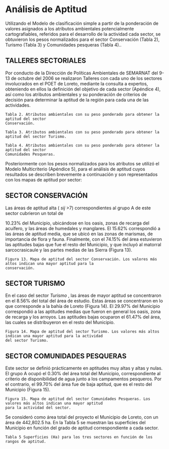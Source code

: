 # Análisis de Aptitud

Utilizando el Modelo de clasificación simple a partir de la ponderación de valores asignados a los
atributos ambientales potencialmente cartografiables, referidos para el desarrollo de la actividad cada
sector, se obtuvieron los pesos normalizados para el sector Conservación (Tabla 2), Turismo (Tabla
3) y Comunidades pesqueras (Tabla 4)..

## TALLERES SECTORIALES

Por conducto de la Dirección de Políticas Ambientales de SEMARNAT del 9-13 de octubre del 2006
se realizaron Talleres con cada uno de los sectores involucrados en el POET de Loreto, mediante la
consulta a expertos, obteniendo en ellos la definición del objetivo de cada sector (Apéndice 4), así
como los atributos ambientales y su ponderación de criterios de decisión para determinar la aptitud
de la región para cada una de las actividades.

```
Tabla 2. Atributos ambientales con su peso ponderado para obtener la aptitud del sector
Conservación.
```

```
Tabla 3. Atributos ambientales con su peso ponderado para obtener la aptitud del sector Turismo.
```

```
Tabla 4. Atributos ambientales con su peso ponderado para obtener la aptitud del sector
Comunidades Pesqueras.
```

Posteriormente con los pesos normalizados para los atributos se utilizó el Modelo Multicriterio
(Apéndice 5), para el análisis de aptitud cuyos resultados se describen brevemente a continuación y
son representados con los mapas de aptitud por sector:

## SECTOR CONSERVACIÓN

Las áreas de aptitud alta ( _sij_ >7) correspondientes al grupo A de este sector cubrieron un total de

10.23% del Municipio, ubicándose en los oasis, zonas de recarga del acuífero, y las áreas de
humedales y manglares. El 15.62% correspondió a las áreas de aptitud media, que se ubicó en las
zonas de marismas, de importancia de flora y fauna. Finalmente, con el 74.15% del área estuvieron
las aptitudes bajas que fue el resto del Municipio, y que incluyó al matorral sarcocrasicaule y las
partes medias de las Sierra (Figura 13).


```
Figura 13. Mapa de aptitud del sector Conservación. Los valores más altos indican una mayor aptitud para la
conservación.
```
## SECTOR TURISMO

En el caso del sector _Turismo_ , las áreas de mayor aptitud se concentraron en el 8.56% del total del
área de estudio. Estas áreas se concentraron en lo que corresponde a la bahía de Loreto (Figura 14).
El 29.97% del Municipio correspondió a las aptitudes medias que fueron en general los oasis, zona
de recarga y los arroyos. Las aptitudes bajas ocuparon el 61.47% del área, las cuales se
distribuyeron en el resto del Municipio.


```
Figura 14. Mapa de aptitud del sector Turismo. Los valores más altos indican una mayor aptitud para la actividad
del sector Turismo.
```
## SECTOR COMUNIDADES PESQUERAS

Este sector se definió prácticamente en aptitudes muy altas y altas y nulas. El grupo A ocupó el
0.30% del área total del Municipio, correspondiente al criterio de disponibilidad de agua junto a los
campamentos pesqueros. Por el contrario, el 99.70% del área fue de baja aptitud, que es el resto del
Municipio (Figura 15).


```
Figura 15. Mapa de aptitud del sector Comunidades Pesqueras. Los valores más altos indican una mayor aptitud
para la actividad del sector.
```
Se consideró como área total del proyecto el Municipio de Loreto, con un área de 442,802.5 ha. En la
Tabla 5 se muestran las superficies del Municipio en función del grado de aptitud correspondiente a
cada sector.

```
Tabla 5 Superficies (Ha) para los tres sectores en función de los rangos de aptitud.
```
